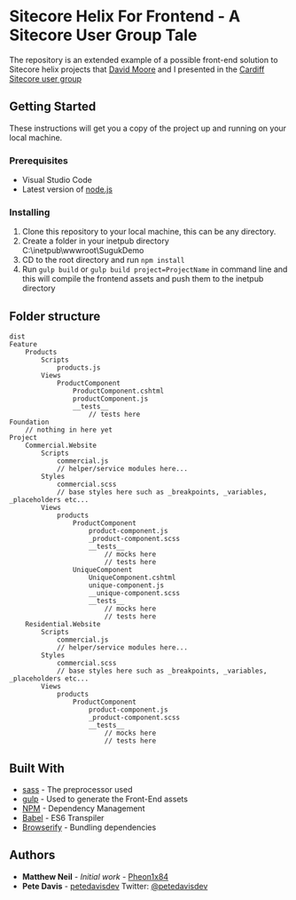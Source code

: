 # Sitecore Helix For Frontend - A Sitecore User Group Tale

The repository is an extended example of a possible front-end solution to Sitecore helix projects that [David Moore](https://twitter.com/Moorag81) and I presented in the [Cardiff Sitecore user group](https://www.meetup.com/sug-uk/events/252868135/)

## Getting Started

These instructions will get you a copy of the project up and running on your local machine.

### Prerequisites
* Visual Studio Code
* Latest version of [node.js](https://nodejs.org/en/)

### Installing
1. Clone this repository to your local machine, this can be any directory.
2. Create a folder in your inetpub directory C:\inetpub\wwwroot\SugukDemo
3. CD to the root directory and run ```npm install```
4. Run `gulp build` or `gulp build project=ProjectName` in command line and this will compile the frontend assets and push them to the inetpub directory

## Folder structure
```text
dist
Feature
    Products
        Scripts
            products.js
        Views
            ProductComponent
                ProductComponent.cshtml
                productComponent.js
                __tests__
                    // tests here
Foundation
    // nothing in here yet
Project
    Commercial.Website
        Scripts
            commercial.js
            // helper/service modules here...
        Styles
            commercial.scss
            // base styles here such as _breakpoints, _variables, _placeholders etc...
        Views
            products
                ProductComponent
                    product-component.js
                    _product-component.scss
                    __tests__
                        // mocks here
                        // tests here
                UniqueComponent
                    UniqueComponent.cshtml
                    unique-component.js
                    __unique-component.scss
                    __tests__
                        // mocks here
                        // tests here
    Residential.Website
        Scripts
            commercial.js
            // helper/service modules here...
        Styles
            commercial.scss
            // base styles here such as _breakpoints, _variables, _placeholders etc...
        Views
            products
                ProductComponent
                    product-component.js
                    _product-component.scss
                    __tests__
                        // mocks here
                        // tests here

```

## Built With
* [sass](http://sass-lang.com/) - The preprocessor used
* [gulp](http://gulpjs.com/) - Used to generate the Front-End assets
* [NPM](https://www.npmjs.com/) - Dependency Management
* [Babel](http://babeljs.io) - ES6 Transpiler
* [Browserify](http://browserify.org/) - Bundling dependencies

## Authors

* **Matthew Neil** - *Initial work* - [Pheon1x84](https://github.com/Phoen1x84)
* **Pete Davis** - [petedavisdev](https://github.com/petedavisdev) Twitter: [@petedavisdev](https://twitter.com/petedavisdev)
